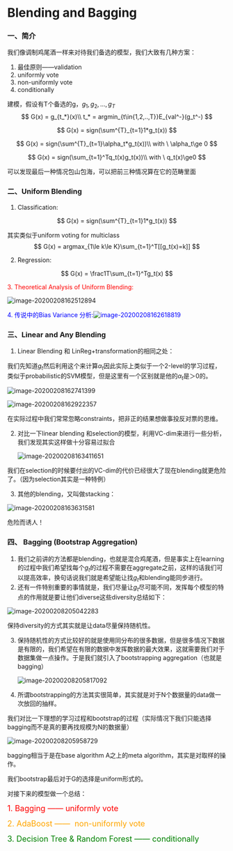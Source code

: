 # Blending and Bagging

### 一、简介

我们像调制鸡尾酒一样来对待我们备选的模型，我们大致有几种方案：

1. 最佳原则——validation
2. uniformly vote
3. non-uniformly vote
4. conditionally

建模，假设有T个备选的g，$g_1,g_2,...,g_T$
$$
G(x) = g_{t_*}(x)\\
t_* = argmin_{t\in{1,2,..,T}}E_{val^-}(g_t^-)
$$

$$
G(x) = sign(\sum^{T}_{t=1}1*g_t(x))
$$

$$
G(x) = sign(\sum^{T}_{t=1}\alpha_t*g_t(x))\\
with \ \alpha_t\ge 0
$$

$$
G(x) = sign(\sum_{t=1}^Tq_t(x)g_t(x))\\
with \ q_t(x)\ge0
$$

可以发现最后一种情况包山包海，可以把前三种情况算在它的范畴里面



### 二、Uniform Blending

1. Classification:

$$
G(x) = sign(\sum^{T}_{t=1}1*g_t(x))
$$

其实类似于uniform voting for multiclass
$$
G(x) = argmax_{1\le k\le K}\sum_{t=1}^T[[g_t(x)=k]]
$$

2. Regression:

$$
G(x) = \frac1T\sum_{t=1}^Tg_t(x)
$$

<font color = red>3. Theoretical Analysis of Uniform Blending: </font>

![image-20200208162512894](C:\Users\DELL\AppData\Roaming\Typora\typora-user-images\image-20200208162512894.png)

<font color = blue>4. 传说中的Bias Variance 分析:![image-20200208162618819](C:\Users\DELL\AppData\Roaming\Typora\typora-user-images\image-20200208162618819.png)</font>





### 三、Linear and Any Blending

1. Linear Blending 和 LinReg+transformation的相同之处：

我们先知道$g_t$然后利用这个来计算$\alpha_t$因此实际上类似于一个2-level的学习过程，类似于probabilistic的SVM模型，但是这里有一个区别就是他的$\alpha_t$是＞0的。

![image-20200208162741399](C:\Users\DELL\AppData\Roaming\Typora\typora-user-images\image-20200208162741399.png)

![image-20200208162922357](C:\Users\DELL\AppData\Roaming\Typora\typora-user-images\image-20200208162922357.png)

在实际过程中我们常常忽略constraints，把非正的结果想做事投反对票的思维。

2. 对比一下linear blending 和selection的模型，利用VC-dim来进行一些分析，我们发现其实这样做十分容易过拟合

   ![image-20200208163411651](C:\Users\DELL\AppData\Roaming\Typora\typora-user-images\image-20200208163411651.png)

我们在selection的时候要付出的VC-dim的代价已经很大了现在blending就更危险了。（因为selection其实是一种特例）

3. 其他的blending，又叫做stacking：

![image-20200208163631581](C:\Users\DELL\AppData\Roaming\Typora\typora-user-images\image-20200208163631581.png)

危险而诱人！

### 四、 Bagging (Bootstrap Aggregation)

1. 我们之前讲的方法都是blending，也就是混合鸡尾酒，但是事实上在learning的过程中我们希望找每个$g_t$的过程不需要在aggregate之前，这样的话我们可以提高效率，换句话说我们就是希望能让找$g_t$和blending能同步进行。
2. 还有一件特别重要的事情就是，我们尽量让$g_t$尽可能不同，发挥每个模型的特点的作用就是要让他们diverse这些diversity总结如下：

![image-20200208205042283](C:\Users\DELL\AppData\Roaming\Typora\typora-user-images\image-20200208205042283.png)

保持diversity的方式其实就是让data尽量保持随机性。

3. 保持随机性的方式比较好的就是使用同分布的很多数据，但是很多情况下数据是有限的，我们希望在有限的数据中发挥数据的最大效果，这就需要我们对于数据集做一点操作。于是我们就引入了bootstrapping aggregation（也就是bagging）

   ![image-20200208205817092](C:\Users\DELL\AppData\Roaming\Typora\typora-user-images\image-20200208205817092.png)

4. 所谓bootstrapping的方法其实很简单，其实就是对于N个数据量的data做一次放回的抽样。

我们对比一下理想的学习过程和bootstrap的过程（实际情况下我们只能选择bagging而不是真的要再找规模为N的数据量）

![image-20200208205958729](C:\Users\DELL\AppData\Roaming\Typora\typora-user-images\image-20200208205958729.png)

bagging相当于是在base algorithm A之上的meta algorithm，其实是对取样的操作。

我们bootstrap最后对于G的选择是uniform形式的。

对接下来的模型做一个总结：

<font color = red size = 4>1. Bagging —— uniformly vote </font>

<font color = orange size = 4>2. AdaBoost ——  non-uniformly vote</font>

<font color = green size =4>3. Decision Tree & Random Forest —— conditionally</font>